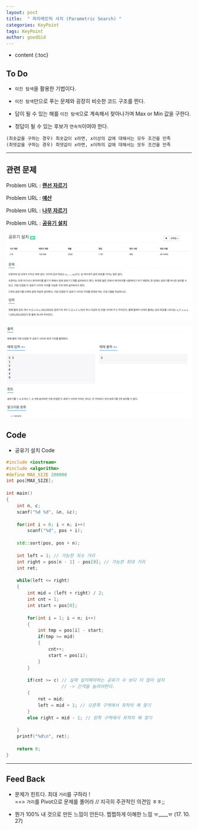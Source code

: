 ```yaml
---
layout: post
title:  " 파라메트릭 서치 (Parametric Search) "
categories: KeyPoint
tags: KeyPoint
author: goodGid
---
```

* content
{:toc}

## To Do

* `이진 탐색`을 활용한 기법이다.

* `이진 탐색`만으로 푸는 문제와 굉장히 비슷한 코드 구조를 띈다.

* 답이 될 수 있는 해를 `이진 탐색`으로 계속해서 찾아나가며 Max or Min 값을 구한다.

* 정답이 될 수 있는 후보가 `연속적`이여야 한다.

```
(최솟값을 구하는 경우) 최솟값이 x라면, x이상의 값에 대해서는 모두 조건을 만족
(최댓값을 구하는 경우) 최댓값이 x라면, x이하의 값에 대해서는 모두 조건을 만족
```







---


## 관련 문제

Problem URL : **[랜선 자르기]({{site.url}}/BOJ-1654/)**

Problem URL : **[예산]({{site.url}}/BOJ-2512/)**

Problem URL : **[나무 자르기]({{site.url}}/BOJ-2805/)**

Problem URL : **[공유기 설치](https://www.acmicpc.net/problem/2110)**

![](/assets/img/algorithm/2110_1.png)

![](/assets/img/algorithm/2110_2.png)


## Code

* 공유기 설치 Code

``` cpp
#include <iostream>
#include <algorithm>
#define MAX_SIZE 200000
int pos[MAX_SIZE];

int main()
{
    int n, c;
    scanf("%d %d", &n, &c);
    
    for(int i = 0; i < n; i++)
        scanf("%d", pos + i);
    
    std::sort(pos, pos + n);
    
    int left = 1; // 가능한 최소 거리
    int right = pos[n - 1] - pos[0]; // 가능한 최대 거리
    int ret;
    
    while(left <= right)
    {
        int mid = (left + right) / 2;
        int cnt = 1;
        int start = pos[0];
        
        for(int i = 1; i < n; i++)
        {
            int tmp = pos[i] - start;
            if(tmp >= mid)
            {
                cnt++;
                start = pos[i];
            }
        }
        
        if(cnt >= c) // 실제 설치해야하는 공유기 수 보다 더 많이 설치
                     // -> 간격을 늘려야한다.
        {
            ret = mid;
            left = mid + 1; // 오른쪽 구역에서 최적의 해 찾기
        }
        else right = mid - 1; // 왼쪽 구역에서 최적의 해 찾기
        
    }
    printf("%d\n", ret);
    
    return 0;
}
```

---

## Feed Back 

* 문제가 힌트다. 최대 `거리`를 구하라 ! <br> ==> `거리`를 Pivot으로 문제를 풀어라 // 지극히 주관적인 의견임 ㅎㅎ;;

* 뭔가 100% 내 것으로 만든 느낌이 안든다. 찝찝하게 이해한 느낌 ㅠ____ㅠ  (17. 10. 27)